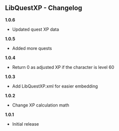 ## LibQuestXP - Changelog

**1.0.6**

- Updated quest XP data

**1.0.5**

- Added more quests

**1.0.4**

- Return 0 as adjusted XP if the character is level 60

**1.0.3**

- Add LibQuestXP.xml for easier embedding

**1.0.2**

- Change XP calculation math

**1.0.1**

- Initial release
